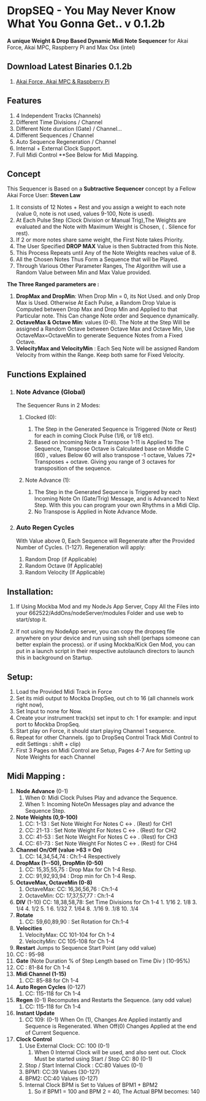 # DropSEQ - You May Never Know What You Gonna Get.. v 0.1.2b
**A unique Weight & Drop Based  Dynamic Midi Note Sequencer** for Akai Force, Akai MPC, Raspberry Pi and Max Osx (intel)

## Download Latest Binaries 0.1.2b
1. [Akai Force, Akai MPC & Raspberry Pi](https://mega.nz/file/F0IzWCJR#scBOQdwLkVwx-EUDX1vfDe0gPDAQQfMXrXSQfpOo1tQ)


## Features
1. 4 Independent Tracks (Channels)
2. Different Time Divisions / Channel
3. Different Note duration (Gate) / Channel…
4. Different Sequences / Channel
5. Auto Sequence Regeneration  / Channel
6. Internal + External Clock Support.
7. Full Midi Control **See Below for Midi Mapping.


## Concept
This Sequencer is Based on a **Subtractive Sequencer** concept by a Fellow Akai Force User: **Steven Law**

1. It consists of 12 Notes + Rest and you assign a weight to each note (value 0, note is not used, values 9-100, Note is used).
2. At Each Pulse Step (Clock Division or Manual Trig),The Weights are evaluated and the Note with Maximum Weight is Chosen, ( . Silence for rest).
3. If 2 or more notes share same weight, the First Note takes Priority.
4. The User Specified **DROP MAX** Value is then Subtracted from this Note.
5. This Process Repeats until Any of the Note Weights reaches value of 8.
6. All the Chosen Notes Thus Form a Sequence that will be Played.
7. Through Various Other Parameter Ranges, The Algorithm will use a Random Value between Min and Max Value provided.

**The Three Ranged parameters are :**
   1. **DropMax and DropMin**:  When Drop Min = 0, its Not Used. and only Drop Max is Used. Otherwise At Each Pulse, a Random Drop Value is Computed between Drop Max and Drop Min and Applied to that Particular note. This Can change Note order and Sequence dynamically.
   2. **OctaveMax & Octave Min**: values (0-8). The Note at the Step Will be assigned a Random Octave between Octave Max and Octave Min, Use OctaveMax=OctaveMin to generate Sequence Notes from a Fixed Octave.
   3. **VelocityMax and VelocityMin** : Each Seq Note will be assigned Random Velocity from within the Range. Keep both same for Fixed Velocity.

## Functions Explained

1. ### Note Advance (Global)
   The Sequencer Runs in 2 Modes:
   1. Clocked (0):
      1.  The Step in the Generated Sequence is Triggered (Note or Rest) for each in coming Clock Pulse (1/6, or 1/8 etc). 
      2.  Based on Incoming Note a Transpose 1-11 is Applied to The Sequence, Transpose Octave is Calculated base on Middle C (60) , values Below 60 will also transpose -1 octave, Values 72+ Transposes + octave. Giving you range of 3 octaves for transposition of the sequence.
      
   2. Note Advance (1):
      1.  The Step in the Generated Sequence is Triggered by each Incoming Note On (Gate/Trig) Message, and is Advanced to Next Step. With this you can program your own Rhythms in a Midi Clip.
      2. No Transpose is Applied in Note Advance Mode.

2. ### Auto Regen Cycles
    With Value above 0, Each Sequence will Regenerate after the Provided Number of Cycles. (1-127).
    Regeneration will apply:    
    1. Random Drop (if Applicable)
    2. Random Octave (If Applicable)
    3. Random Velocity (If Applicable)


## Installation: 
1. If Using Mockba Mod and my NodeJs App Server, Copy All the Files into your 662522/AddOns/nodeServer/modules Folder and use web to  start/stop  it.

2. If not using my NodeApp server, you can copy the dropseq file anywhere on your device and run using ssh shell (perhaps someone can better explain the process).
or if using Mockba/Kick Gen Mod, you can put in a launch script in their respective autolaunch directors to launch this in background on Startup.


## Setup:
1. Load the Provided Midi Track in Force
2. Set its midi output to Mockba DropSeq, out ch to 16 (all channels work right now),
3. Set Input to none for Now.
4. Create your instrument track(s) set input to ch: 1 for example: and input port to Mockba DropSeq.
5. Start play on Force, it should start playing Channel 1 sequence.
6. Repeat for other Channels. (go to DropSeq Control Track Midi Control to edit Settings : shift +  clip)
7. First 3 Pages on Midi Control are Setup, Pages 4-7 Are for Setting up Note Weights for each Channel


## Midi Mapping :
1. **Node Advance** (0-1)
   1. When 0: Midi Clock Pulses Play and advance the Sequence.
   2. When 1: Incoming NoteOn Messages play and advance the Sequence Step.
2. **Note Weights (0,9-100)**
   1.  CC: 1-13  : Set Note Weight For Notes C <-> . (Rest) for CH1
   2.  CC: 21-13 : Set Note Weight For Notes C <-> . (Rest) for CH2
   3.  CC: 41-53 : Set Note Weight For Notes C <-> . (Rest) for CH3
   4.  CC: 61-73 : Set Note Weight For Notes C <-> . (Rest) for CH4
3. **Channel On/Off (value >63 = On)**
    1.  CC: 14,34,54,74 : Ch:1-4 Respectively
4. **DropMax (1--50), DropMin (0-50)**
     1.  CC: 15,35,55,75 : Drop Max for Ch 1-4 Resp.
     2.  CC: 91,92,93,94 : Drop min for Ch 1-4 Resp.
5. **OctaveMax, OctaveMin (0-8)**
   1. OctaveMax: CC: 16,36,56,76 : Ch:1-4
   2. OctaveMin: CC: 17,37,57,77 : Ch:1-4
6. **DIV** (1-10) CC: 18,38,58,78: Set Time Divisions for Ch 1-4
       1.  1/16
       2.  1/8
       3.  1/4
       4.  1/2
       5.  1
       6.  1/32
       7.  1/64
       8.  .1/16
       9.  .1/8
       10. .1/4 
7. **Rotate**
   1. CC: 59,60,89,90 : Set Rotation for Ch:1-4
8. **Velocities**
   1. VelocityMax: CC 101-104 for Ch 1-4
   2. VelocityMin: CC 105-108 for Ch 1-4
9.  **Restart** Jumps to Sequence Start Point (any odd value)
   3. CC : 95-98
10. **Gate** (Note Duration % of Step Length based on Time Div ) (10-95%)
   4.  CC : 81-84 for Ch 1-4
11. **Midi Channel (1-15)**
    1.  CC: 85-88 for Ch 1-4
12. **Auto Regen Cycles** (0-127)
    1.  CC: 115-118 for Ch 1-4
13. **Regen** (0-1) Recomputes and Restarts the Sequence. (any odd value)
    1.  CC: 115-118 for Ch 1-4
14. **Instant Update**
    1. CC 109: (0-1) When On (1), Changes Are Applied instantly and Sequence is Regenerated. When Off(0) Changes Applied at the end of Current Sequence.
15. **Clock Control**
    1.  Use External Clock: CC: 100 (0-1) 
        1.  When 0 Internal Clock will be used, and also sent out. Clock Must be started using Start / Stop CC: 80 (0-1)
    2. Stop / Start Internal Clock : CC:80 Values (0-1)
    3. BPM1: CC:39 Values (30-127)
    4. BPM2: CC:40 Values (0-127)
    5. Internal Clock BPM is Set to Values of BPM1 + BPM2 
       1. So if BPM1 = 100 and BPM 2 = 40, The Actual BPM becomes: 140



